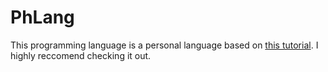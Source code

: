 # PhLang

This programming language is a personal language based on [this tutorial](https://github.com/davidcallanan/py-myopl-code). I highly reccomend checking it out.
